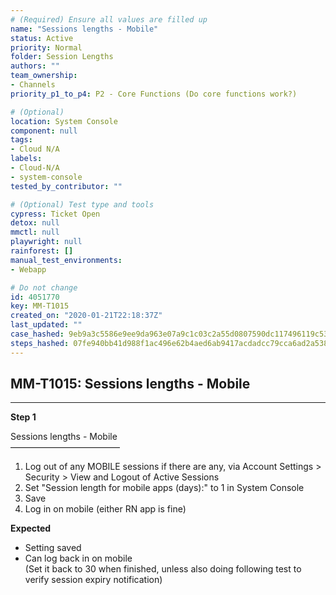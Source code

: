```yaml
---
# (Required) Ensure all values are filled up
name: "Sessions lengths - Mobile"
status: Active
priority: Normal
folder: Session Lengths
authors: ""
team_ownership: 
- Channels
priority_p1_to_p4: P2 - Core Functions (Do core functions work?)

# (Optional)
location: System Console
component: null
tags: 
- Cloud N/A
labels: 
- Cloud-N/A
- system-console
tested_by_contributor: ""

# (Optional) Test type and tools
cypress: Ticket Open
detox: null
mmctl: null
playwright: null
rainforest: []
manual_test_environments: 
- Webapp

# Do not change
id: 4051770
key: MM-T1015
created_on: "2020-01-21T22:18:37Z"
last_updated: ""
case_hashed: 9eb9a3c5586e9ee9da963e07a9c1c03c2a55d0807590dc117496119c53afa7987dd788fd4ad1c619f90aa64f3cb18cc5
steps_hashed: 07fe940bb41d988f1ac496e62b4aed6ab9417acdadcc79cca6ad2a5385922bc662978da3fb4c14f1fdab4721ffe6ba46
---
```


<!-- (Auto-generated) Based on frontmatter's "key" and "name" -->

## MM-T1015: Sessions lengths - Mobile

---

**Step 1**

Sessions lengths - Mobile\
–––––––––––––––––––––––––

1. Log out of any MOBILE sessions if there are any, via Account Settings > Security > View and Logout of Active Sessions
2. Set "Session length for mobile apps (days):" to 1 in System Console
3. Save
4. Log in on mobile (either RN app is fine)

**Expected**

- Setting saved
- Can log back in on mobile
  \
  (Set it back to 30 when finished, unless also doing following test to verify session expiry notification)
